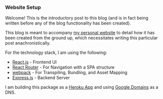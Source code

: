 ### Website Setup

Welcome! This is the introductory post to this blog (and is in fact being written before any of the blog functionality has been created).

This blog is meant to accompany [my personal website](jaredgoguen.com) to detail how it has been created from the ground up, which necessitates writing this particular post anachronistically.

For the technology stack, I am using the following:

- [React.js](reactjs.com) - Frontend UI
- [React Router](reacttraining.com/react-router) - For Navigation with a SPA structure 
- [webpack](webpack.js.org) - For Transpiling, Bundling, and Asset Mapping
- [Express.js](expressjs.com) - Backend Server

I am building this package as a [Heroku App](heroku.com) and using [Google Domains](domains.google.com) as a DNS.

